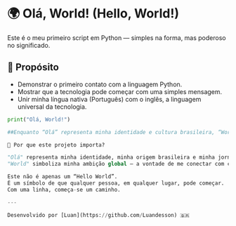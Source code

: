 # 🌍 Olá, World! (Hello, World!)

Este é o meu primeiro script em Python — simples na forma, mas poderoso no significado.

## 🎯 Propósito

- Demonstrar o primeiro contato com a linguagem Python.
- Mostrar que a tecnologia pode começar com uma simples mensagem.
- Unir minha língua nativa (Português) com o inglês, a linguagem universal da tecnologia.

```python
print("Olá, World!")

##Enquanto “Olá” representa minha identidade e cultura brasileira, “World” mostra minha conexão com a comunidade global de desenvolvedores.

🧠 Por que este projeto importa?

"Olá" representa minha identidade, minha origem brasileira e minha jornada pessoal na tecnologia.
"World" simboliza minha ambição global — a vontade de me conectar com comunidades, empresas e tecnologias além das fronteiras.

Este não é apenas um “Hello World”.
É um símbolo de que qualquer pessoa, em qualquer lugar, pode começar.
Com uma linha, começa-se um caminho.

---

Desenvolvido por [Luan](https://github.com/Luandesson) 🇧🇷  
